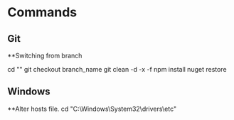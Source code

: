 # Commands


## Git

**Switching from branch

cd ""
git checkout branch_name
git clean -d -x -f
npm install
nuget restore


## Windows

**Alter hosts file.
cd "C:\Windows\System32\drivers\etc"
